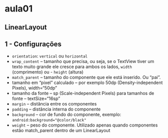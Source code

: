 # aula01
 
## LinearLayout

## 1 - Configurações

- ```orientation```: ```vertical``` ou ```horizontal```<br/>
- ```wrap_content``` – tamanho que precisa, ou seja, se o TextView tiver um texto muito grande ele cresce para ambos os lados, ```width``` (comprimento) ou - ```height``` (altura)<br/>
- ```match_parent``` – tamanho do componente que ele está inserido. Ou “pai”.<br/>
- tamanho em “pixel” calculado – por exemplo 50dp (Density-independent Pixels), width=“50dp”<br/>
- tamanho da fonte – sp (Scale-independent Pixels) para tamanhos de fonte – textSize=“16sp”<br/>
- ```margin``` – distância entre os componentes<br/>
- ```padding``` – distância interna do componente<br/>
- ```background``` – cor de fundo do componente, exemplo: ```android:background="@color/black"```<br/>
- ```weight``` – peso do componente. Utilizado apenas quando componentes estão match_parent dentro de um LinearLayout<br/>
